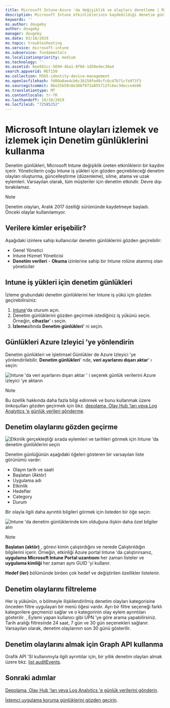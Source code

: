 ```yaml
---
title: Microsoft Intune-Azure 'da değişiklik ve olayları denetleme | Microsoft Docs
description: Microsoft Intune etkinliklerinin kaydedildiği denetim günlüklerini gözden geçirmeyi öğrenin.
keywords: ''
ms.author: dougeby
author: dougeby
manager: dougeby
ms.date: 03/18/2019
ms.topic: troubleshooting
ms.service: microsoft-intune
ms.subservice: fundamentals
ms.localizationpriority: medium
ms.technology: ''
ms.assetid: 6ee841cc-5694-4ba1-8f66-1d58edec30a4
search.appverid: MET150
ms.collection: M365-identity-device-management
ms.openlocfilehash: fd00a0ae4cb6c3b150fe40cfc6cd7b71cfa973f3
ms.sourcegitcommit: 0be25b59c8e386f972a855712fc6ec3deccede86
ms.translationtype: MT
ms.contentlocale: tr-TR
ms.lasthandoff: 10/18/2019
ms.locfileid: "72585252"
---
```

# <a name="use-audit-logs-to-track-and-monitor-events-in-microsoft-intune"></a>Microsoft Intune olayları izlemek ve izlemek için Denetim günlüklerini kullanma

Denetim günlükleri, Microsoft Intune değişiklik üreten etkinliklerin bir kaydını içerir. Yöneticilerin çoğu Intune iş yükleri için gözden geçirebileceği denetim olayları oluşturma, güncelleştirme (düzenleme), silme, atama ve uzak eylemleri. Varsayılan olarak, tüm müşteriler için denetim etkindir. Devre dışı bırakılamaz.

> [!NOTE]
> Denetim olayları, Aralık 2017 özelliği sürümünde kaydetmeye başladı. Önceki olaylar kullanılamıyor.

## <a name="who-can-access-the-data"></a>Verilere kimler erişebilir?

Aşağıdaki izinlere sahip kullanıcılar denetim günlüklerini gözden geçirebilir:

- Genel Yönetici
- Intune Hizmet Yöneticisi
- **Denetim verileri** - **Okuma** izinlerine sahip bir Intune rolüne atanmış olan yöneticiler

## <a name="audit-logs-for-intune-workloads"></a>Intune iş yükleri için denetim günlükleri

İzleme grubundaki denetim günlüklerini her Intune iş yükü için gözden geçirebilirsiniz:

1. [Intune](https://go.microsoft.com/fwlink/?linkid=2090973)'da oturum açın.
2. Denetim günlüklerini gözden geçirmek istediğiniz iş yükünü seçin. Örneğin, **cihazlar**' ı seçin.
3. **İzleme**altında **Denetim günlükleri**' ni seçin.

## <a name="route-logs-to-azure-monitor"></a>Günlükleri Azure Izleyici 'ye yönlendirin

Denetim günlükleri ve işletimsel Günlükler de Azure Izleyici 'ye yönlendirilebilir. **Denetim günlükleri**' nde, **veri ayarlarını dışarı aktar**' ı seçin:

![Intune 'da veri ayarlarını dışarı aktar ' i seçerek günlük verilerini Azure izleyici 'ye aktarın](./media/monitor-audit-logs/audit-logs-export-data-settings.png)

> [!NOTE]
> Bu özellik hakkında daha fazla bilgi edinmek ve bunu kullanmak üzere önkoşulları gözden geçirmek için bkz. [depolama, Olay Hub 'ları veya Log Analytics 'e günlük verileri gönderme](review-logs-using-azure-monitor.md).

## <a name="review-audit-events"></a>Denetim olaylarını gözden geçirme

![Etkinlik gerçekleştiği sırada eylemleri ve tarihleri görmek için Intune 'da denetim günlüklerini seçin](./media/monitor-audit-logs/monitor-audit-logs.png "Denetim günlükleri")

Denetim günlüğünün aşağıdaki öğeleri gösteren bir varsayılan liste görünümü vardır:

- Olayın tarih ve saati
- Başlatan (Aktör)
- Uygulama adı
- Etkinlik
- Hedefler
- Category
- Durum

Bir olayla ilgili daha ayrıntılı bilgileri görmek için listeden bir öğe seçin:

![Intune 'da denetim günlüklerinde kim olduğuna ilişkin daha özel bilgiler alın](./media/monitor-audit-logs/monitor-audit-log-detail.png "Denetim günlüğü ayrıntıları")

> [!NOTE]
> **Başlatan (aktör)** , görevi kimin çalıştırdığını ve nerede Çalıştırıldığın bilgilerini içerir. Örneğin, etkinliği Azure portal Intune 'da çalıştırırsanız, **uygulama** **Microsoft Intune Portal uzantısını** her zaman listeler ve **uygulama kimliği** her zaman aynı GUID 'yi kullanır.
>
> **Hedef (ler)** bölümünde birden çok hedef ve değiştirilen özellikler listelenir.  

## <a name="filter-audit-events"></a>Denetim olaylarını filtreleme

Her iş yükünün, o bölmeyle ilişkilendirilmiş denetim olayları kategorisine önceden filtre uygulayan bir menü öğesi vardır. Ayrı bir filtre seçeneği farklı kategorilere geçmenizi sağlar ve o kategorinin olay eylem ayrıntıları gösterilir. , Eylemi yapan kullanıcı gibi UPN 'ye göre arama yapabilirsiniz. Tarih aralığı filtresinde 24 saat, 7 gün ve 30 gün seçenekleri sağlanır. Varsayılan olarak, denetim olaylarının son 30 günü gösterilir.

## <a name="use-graph-api-to-retrieve-audit-events"></a>Denetim olaylarını almak için Graph API kullanma

Grafik API 'SI kullanımıyla ilgili ayrıntılar için, bir yıllık denetim olayları almak üzere bkz. [list auditEvents](https://docs.microsoft.com/graph/api/intune-auditing-auditevent-list?view=graph-rest-1.0).

## <a name="next-steps"></a>Sonraki adımlar

[Depolama, Olay Hub 'ları veya Log Analytics 'e günlük verilerini gönderin](review-logs-using-azure-monitor.md).

[İstemci uygulama koruma günlüklerini gözden geçirin](../apps/app-protection-policy-settings-log.md).
